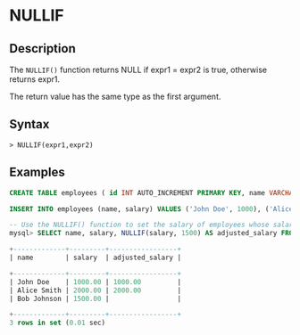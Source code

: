 # **NULLIF**

## **Description**

The `NULLIF()` function returns NULL if expr1 = expr2 is true, otherwise returns expr1.

The return value has the same type as the first argument.

## **Syntax**

```
> NULLIF(expr1,expr2)

```

## **Examples**

```sql
CREATE TABLE employees ( id INT AUTO_INCREMENT PRIMARY KEY, name VARCHAR(50) NOT NULL, salary DECIMAL(10, 2) );

INSERT INTO employees (name, salary) VALUES ('John Doe', 1000), ('Alice Smith', 2000), ('Bob Johnson', 1500);

-- Use the NULLIF() function to set the salary of employees whose salary is a specific value to NULL. The NULLIF(salary, 1500) function will compare the value of the salary field with 1500. Returns NULL if the salary value equals 1500; otherwise, returns the salary value.
mysql> SELECT name, salary, NULLIF(salary, 1500) AS adjusted_salary FROM employees;

+-------------+---------+-----------------+
| name        | salary  | adjusted_salary |

+-------------+---------+-----------------+
| John Doe    | 1000.00 | 1000.00         |
| Alice Smith | 2000.00 | 2000.00         |
| Bob Johnson | 1500.00 |                 |

+-------------+---------+-----------------+
3 rows in set (0.01 sec)
```

